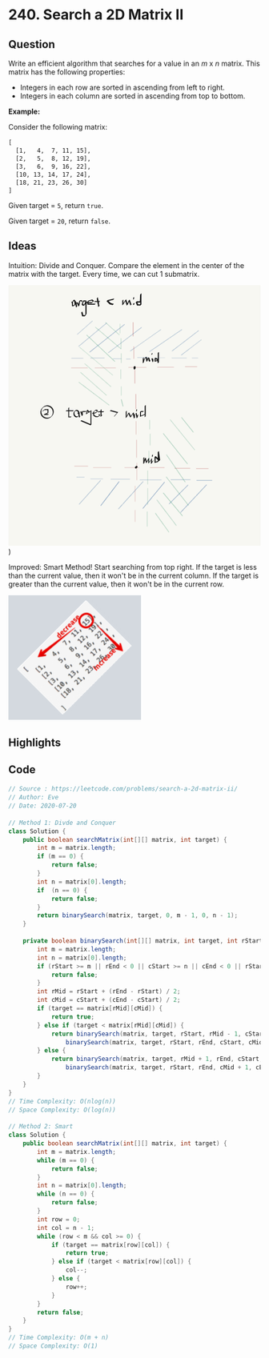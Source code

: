 # 240. Search a 2D Matrix II

## Question

Write an efficient algorithm that searches for a value in an *m* x *n* matrix. This matrix has the following properties:

- Integers in each row are sorted in ascending from left to right.
- Integers in each column are sorted in ascending from top to bottom.

**Example:**

Consider the following matrix:

```
[
  [1,   4,  7, 11, 15],
  [2,   5,  8, 12, 19],
  [3,   6,  9, 16, 22],
  [10, 13, 14, 17, 24],
  [18, 21, 23, 26, 30]
]
```

Given target = `5`, return `true`.

Given target = `20`, return `false`.

## Ideas

Intuition: Divide and Conquer. Compare the element in the center of the matrix with the target.  Every time, we can cut 1 submatrix.

![240](https://github.com/evegogogo/LeetCode/blob/master/images/240.png))

Improved: Smart Method! Start searching from top right. If the target is less than the current value, then it won't be in the current column. If the target is greater than the current value, then it won't be in the current row. 

![240_dc](https://github.com/evegogogo/LeetCode/blob/master/images/240_dc.jpg)

## Highlights

## Code

```java
// Source : https://leetcode.com/problems/search-a-2d-matrix-ii/
// Author: Eve
// Date: 2020-07-20

// Method 1: Divde and Conquer
class Solution {
    public boolean searchMatrix(int[][] matrix, int target) {
        int m = matrix.length;
        if (m == 0) {
            return false;
        }
        int n = matrix[0].length;
        if  (n == 0) {
            return false;
        }
        return binarySearch(matrix, target, 0, m - 1, 0, n - 1);
    }
    
    private boolean binarySearch(int[][] matrix, int target, int rStart, int rEnd, int cStart, int cEnd) {
        int m = matrix.length;
        int n = matrix[0].length;
        if (rStart >= m || rEnd < 0 || cStart >= n || cEnd < 0 || rStart > rEnd || cStart > cEnd) {
            return false;
        }
        int rMid = rStart + (rEnd - rStart) / 2;
        int cMid = cStart + (cEnd - cStart) / 2;
        if (target == matrix[rMid][cMid]) {
            return true;
        } else if (target < matrix[rMid][cMid]) {
            return binarySearch(matrix, target, rStart, rMid - 1, cStart, cEnd) || 
                binarySearch(matrix, target, rStart, rEnd, cStart, cMid - 1);
        } else {
            return binarySearch(matrix, target, rMid + 1, rEnd, cStart, cEnd) || 
                binarySearch(matrix, target, rStart, rEnd, cMid + 1, cEnd);
        }
    }
}
// Time Complexity: O(nlog(n))
// Space Complexity: O(log(n))

// Method 2: Smart
class Solution {
    public boolean searchMatrix(int[][] matrix, int target) {
        int m = matrix.length;
        while (m == 0) {
            return false;
        }
        int n = matrix[0].length;
        while (n == 0) {
            return false;
        }
        int row = 0;
        int col = n - 1;
        while (row < m && col >= 0) {
            if (target == matrix[row][col]) {
                return true;
            } else if (target < matrix[row][col]) {
                col--;
            } else {
                row++;
            }
        }
        return false;
    }
}
// Time Complexity: O(m + n)
// Space Complexity: O(1)
```

